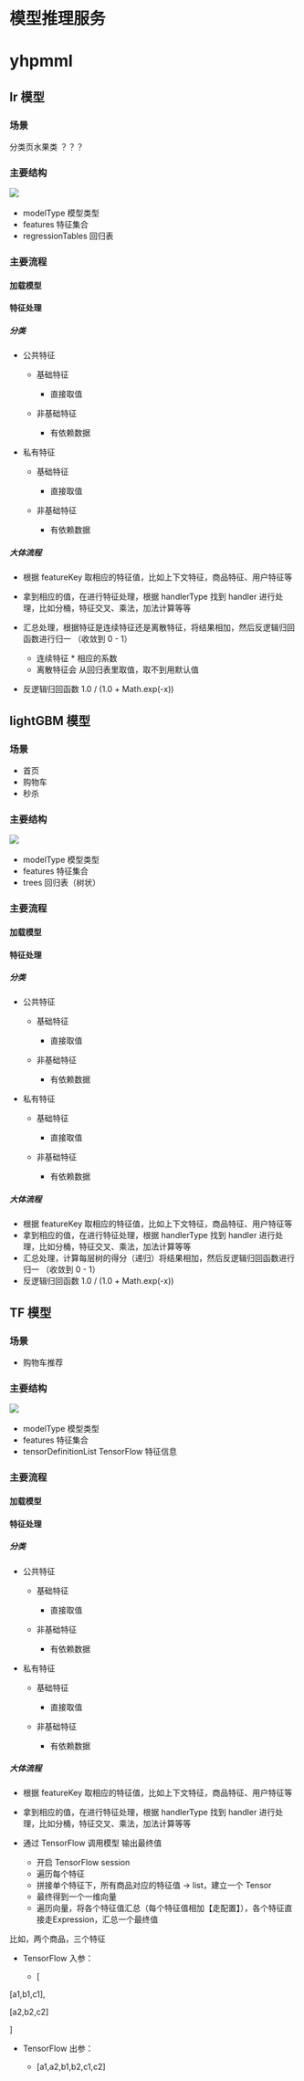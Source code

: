 
# 模型推理服务

# yhpmml

## lr 模型

### 场景

分类页水果类 ？？？

### 主要结构

![](https://gitee.com/JBL_lun/tuchuang/raw/master/assets/network-asset-1721805269531-cc0972b0-fdbf-4d12-b82c-c494fb183c34-20240808142611-od4ug08.png)​

* modelType 模型类型
* features 特征集合
* regressionTables 回归表

### 主要流程

#### 加载模型

#### 特征处理

##### 分类

* 公共特征

  * 基础特征

    * 直接取值
  * 非基础特征

    * 有依赖数据
* 私有特征

  * 基础特征

    * 直接取值
  * 非基础特征

    * 有依赖数据

##### 大体流程

* 根据 featureKey 取相应的特征值，比如上下文特征，商品特征、用户特征等
* 拿到相应的值，在进行特征处理，根据 handlerType 找到 handler 进行处理，比如分桶，特征交叉、乘法，加法计算等等
* 汇总处理，根据特征是连续特征还是离散特征，将结果相加，然后反逻辑归回函数进行归一 （收敛到 0 - 1）

  * 连续特征 \* 相应的系数
  * 离散特征会 从回归表里取值，取不到用默认值
* 反逻辑归回函数 1.0 / (1.0 + Math.exp(-x))

## lightGBM 模型

### 场景

* 首页
* 购物车
* 秒杀

### 主要结构

![](https://gitee.com/JBL_lun/tuchuang/raw/master/assets/network-asset-1721810954743-0959bfeb-8d52-41a1-b31e-1506e8b886ec-20240808142611-ay9wl1a.png)​

* modelType 模型类型
* features 特征集合
* trees 回归表（树状）

### 主要流程

#### 加载模型

#### 特征处理

##### 分类

* 公共特征

  * 基础特征

    * 直接取值
  * 非基础特征

    * 有依赖数据
* 私有特征

  * 基础特征

    * 直接取值
  * 非基础特征

    * 有依赖数据

##### 大体流程

* 根据 featureKey 取相应的特征值，比如上下文特征，商品特征、用户特征等
* 拿到相应的值，在进行特征处理，根据 handlerType 找到 handler 进行处理，比如分桶，特征交叉、乘法，加法计算等等
* 汇总处理，计算每层树的得分（递归）将结果相加，然后反逻辑归回函数进行归一 （收敛到 0 - 1）
* 反逻辑归回函数 1.0 / (1.0 + Math.exp(-x))

## TF 模型

### 场景

* 购物车推荐

### 主要结构

![](https://gitee.com/JBL_lun/tuchuang/raw/master/assets/network-asset-1721898451161-87efd5cc-50a0-4c6b-ba21-03f3674581b0-20240808142612-y6pqkg6.png)​

* modelType 模型类型
* features 特征集合
* tensorDefinitionList TensorFlow 特征信息

### 主要流程

#### 加载模型

#### 特征处理

##### 分类

* 公共特征

  * 基础特征

    * 直接取值
  * 非基础特征

    * 有依赖数据
* 私有特征

  * 基础特征

    * 直接取值
  * 非基础特征

    * 有依赖数据

##### 大体流程

* 根据 featureKey 取相应的特征值，比如上下文特征，商品特征、用户特征等
* 拿到相应的值，在进行特征处理，根据 handlerType 找到 handler 进行处理，比如分桶，特征交叉、乘法，加法计算等等
* 通过 TensorFlow 调用模型 输出最终值

  * 开启 TensorFlow session
  * 遍历每个特征
  * 拼接单个特征下，所有商品对应的特征值 -\> list，建立一个 Tensor
  * 最终得到一个一维向量
  * 遍历向量，将各个特征值汇总（每个特征值相加【走配置】），各个特征直接走Expression，汇总一个最终值

比如，两个商品，三个特征

* TensorFlow 入参：

  * [

[a1,b1,c1],

[a2,b2,c2]

]

* TensorFlow 出参：

  * [a1,a2,b1,b2,c1,c2]
